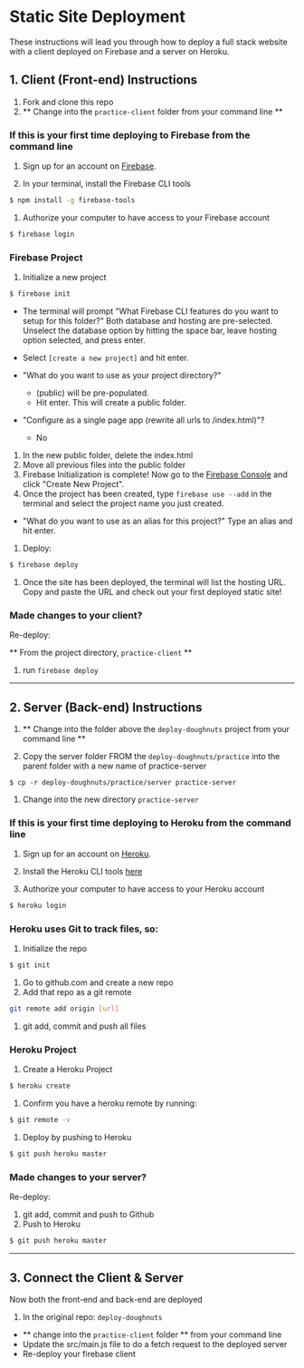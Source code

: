 # Static Site Deployment

These instructions will lead you through how to deploy a full stack website with a client deployed on Firebase and a server on Heroku.

## 1. Client (Front-end) Instructions

1. Fork and clone this repo
1. ** Change into the `practice-client` folder from your command line **

### If this is your first time deploying to Firebase from the command line
1. Sign up for an account on [Firebase](https://firebase.google.com/).

1. In your terminal, install the Firebase CLI tools

  ```sh
  $ npm install -g firebase-tools
  ```

1. Authorize your computer to have access to your Firebase account

  ```sh
  $ firebase login
  ```

### Firebase Project
1. Initialize a new project

  ```sh
  $ firebase init
  ```

  - The terminal will prompt "What Firebase CLI features do you want to setup for this folder?" Both database and hosting are pre-selected. Unselect the database option by hitting the space bar, leave hosting option selected, and press enter.

  - Select `[create a new project]` and hit enter.
  - "What do you want to use as your project directory?"
    - (public) will be pre-populated.
    - Hit enter. This will create a public folder.
  - "Configure as a single page app (rewrite all urls to /index.html)"?
    - No

1. In the new public folder, delete the index.html
1. Move all previous files into the public folder
1. Firebase Initialization is complete! Now go to the [Firebase Console](https://console.firebase.google.com) and click "Create New Project".
1. Once the project has been created, type `firebase use --add` in the terminal and select the project name you just created.
  - "What do you want to use as an alias for this project?" Type an alias and hit enter.
1. Deploy:

  ```sh
  $ firebase deploy
  ```

1. Once the site has been deployed, the terminal will list the hosting URL. Copy and paste the URL and check out your first deployed static site!

### Made changes to your client?

Re-deploy:

** From the project directory, `practice-client` **

1. run `firebase deploy`

--------------

## 2. Server (Back-end) Instructions

1. ** Change into the folder above the `deploy-doughnuts` project from your command line **

1. Copy the server folder FROM the `deploy-doughnuts/practice` into the parent folder with a new name of practice-server
```
$ cp -r deploy-doughnuts/practice/server practice-server
```
1. Change into the new directory `practice-server`
### If this is your first time deploying to Heroku from the command line
1. Sign up for an account on [Heroku](https://www.heroku.com/).

1. Install the Heroku CLI tools [here](https://devcenter.heroku.com/articles/getting-started-with-nodejs#set-up)

1. Authorize your computer to have access to your Heroku account

  ```sh
  $ heroku login
  ```
### Heroku uses Git to track files, so:
1. Initialize the repo
```sh
$ git init
```
1. Go to github.com and create a new repo
1. Add that repo as a git remote
```sh
git remote add origin [url]
```
1. git add, commit and push all files

### Heroku Project

1. Create a Heroku Project
```sh
$ heroku create
```
1. Confirm you have a heroku remote by running:
```sh
$ git remote -v
```
1. Deploy by pushing to Heroku
```sh
$ git push heroku master
```

### Made changes to your server?

Re-deploy:

1. git add, commit and push to Github
1. Push to Heroku
```sh
$ git push heroku master
```

--------------

## 3. Connect the Client & Server

Now both the front-end and back-end are deployed
1. In the original repo: `deploy-doughnuts`
  - ** change into the `practice-client` folder ** from your command line
  - Update the src/main.js file to do a fetch request to the deployed server
  - Re-deploy your firebase client
